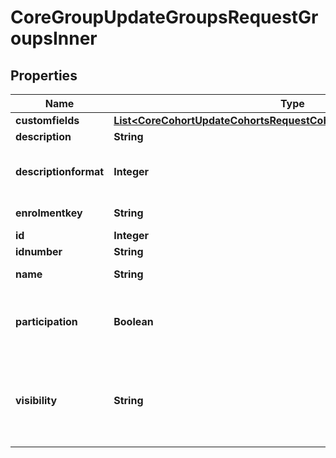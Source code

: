 

# CoreGroupUpdateGroupsRequestGroupsInner


## Properties

| Name | Type | Description | Notes |
|------------ | ------------- | ------------- | -------------|
|**customfields** | [**List&lt;CoreCohortUpdateCohortsRequestCohortsInnerCustomfieldsInner&gt;**](CoreCohortUpdateCohortsRequestCohortsInnerCustomfieldsInner.md) |  |  [optional] |
|**description** | **String** | group description text |  [optional] |
|**descriptionformat** | **Integer** | description format (1 &#x3D; HTML, 0 &#x3D; MOODLE, 2 &#x3D; PLAIN, or 4 &#x3D; MARKDOWN) |  [optional] |
|**enrolmentkey** | **String** | group enrol secret phrase |  [optional] |
|**id** | **Integer** | ID of the group |  [optional] |
|**idnumber** | **String** | id number |  [optional] |
|**name** | **String** | multilang compatible name, course unique |  [optional] |
|**participation** | **Boolean** | activity participation enabled? Only for \&quot;all\&quot; and \&quot;members\&quot; visibility |  [optional] |
|**visibility** | **String** | group visibility mode. 0 &#x3D; Visible to all. 1 &#x3D; Visible to members. 2 &#x3D; See own membership. 3 &#x3D; Membership is hidden. |  [optional] |




